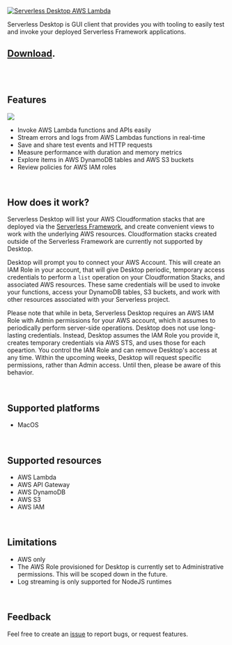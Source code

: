 [![Serverless Desktop AWS Lambda](https://raw.githubusercontent.com/serverless/desktop/main/resources/readme-serverless-desktop.png)](https://github.com/serverless/desktop/releases/latest)

Serverless Desktop is GUI client that provides you with tooling to easily test and invoke your deployed Serverless Framework applications.

## [Download](https://github.com/serverless/desktop/releases/latest).

<br />
<br />

## Features

![](https://raw.githubusercontent.com/serverless/desktop/main/resources/product-screenshot.png)

- Invoke AWS Lambda functions and APIs easily
- Stream errors and logs from AWS Lambdas functions in real-time
- Save and share test events and HTTP requests
- Measure performance with duration and memory metrics
- Explore items in AWS DynamoDB tables and AWS S3 buckets
- Review policies for AWS IAM roles

<br />

## How does it work?
Serverless Desktop will list your AWS Cloudformation stacks that are deployed via the [Serverless Framework](https://github.com/serverless/serverless), and create convenient views to work with the underlying AWS resources. Cloudformation stacks created outside of the Serverless Framework are currently not supported by Desktop.

Desktop will prompt you to connect your AWS Account. This will create an IAM Role in your account, that will give Desktop periodic, temporary access credentials to perform a `list` operation on your Cloudformation Stacks, and associated AWS resources. These same credentials will be used to invoke your functions, access your DynamoDB tables, S3 buckets, and work with other resources associated with your Serverless project.

Please note that while in beta, Serverless Desktop requires an AWS IAM Role with Admin permissions for your AWS account, which it assumes to periodically perform server-side operations.  Desktop does not use long-lasting credentials.  Instead, Desktop assumes the IAM Role you provide it, creates temporary credentials via AWS STS, and uses those for each opeartion.  You control the IAM Role and can remove Desktop's access at any time.  Within the upcoming weeks, Desktop will request specific permissions, rather than Admin access.  Until then, please be aware of this behavior.

<br />


## Supported platforms
- MacOS

<br />

## Supported resources
- AWS Lambda
- AWS API Gateway
- AWS DynamoDB
- AWS S3
- AWS IAM

<br />

## Limitations
- AWS only
- The AWS Role provisioned for Desktop is currently set to Administrative permissions. This will be scoped down in the future.
- Log streaming is only supported for NodeJS runtimes

<br />

## Feedback
Feel free to create an [issue](https://github.com/serverless/desktop/issues/new) to report bugs, or request features.
